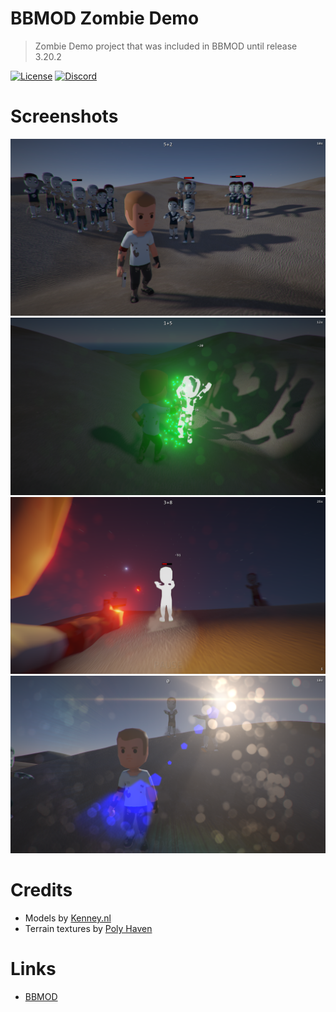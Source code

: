 # BBMOD Zombie Demo
> Zombie Demo project that was included in BBMOD until release 3.20.2

[![License](https://img.shields.io/github/license/blueburncz/BBMOD-Zombie-Demo)](LICENSE)
[![Discord](https://img.shields.io/discord/298884075585011713?label=Discord)](https://discord.gg/ep2BGPm)

# Screenshots
![0](screenshots/0.png)
![1](screenshots/1.png)
![2](screenshots/2.png)
![3](screenshots/3.png)

# Credits
* Models by [Kenney.nl](https://www.kenney.nl/)
* Terrain textures by [Poly Haven](https://polyhaven.com/)

# Links
* [BBMOD](https://github.com/blueburncz/BBMOD)
